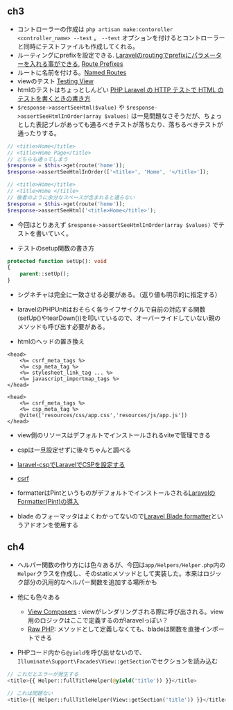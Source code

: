 ## ch3

- コントローラーの作成は `php artisan make:contoroller <controller_name> --test` 。 `--test` オプションを付けるとコントローラーと同時にテストファイルも作成してくれる。
- ルーティングにprefixを設定できる. [Laravelのroutingでprefixにパラメーターを入れる事ができる](https://qiita.com/kazuhei/items/fa7826c31a3767217aa9), [Route Prefixes](https://laravel.com/docs/12.x/routing#route-group-prefixes)
- ルートに名前を付ける。[Named Routes](https://laravel.com/docs/12.x/routing#named-routes)
- viewのテスト [Testing View](https://laravel.com/docs/12.x/http-tests#testing-views)
- htmlのテストはちょっとしんどい [PHP Laravel の HTTP テストで HTML のテストを書くときの書き方](https://www.utakata.work/entry/2022/07/29/223537)
- `$response->assertSeeHtml($value)` や `$response->assertSeeHtmlInOrder(array $values)` は一見問題なさそうだが、ちょっとした表記ブレがあっても通るべきテストが落ちたり、落ちるべきテストが通ったりする。

```php
// <title>Home</title>
// <title>Home Page</title>
// どちらも通ってしまう
$response = $this->get(route('home'));
$response->assertSeeHtmlInOrder(['<title>', 'Home', '</title>']);

// <title>Home</title>
// <title>Home </title>
// 後者のように余分なスペースが含まれると通らない
$response = $this->get(route('home'));
$response->assertSeeHtml('<title>Home</title>');
```

- 今回はとりあえず `$response->assertSeeHtmlInOrder(array $values)` でテストを書いていく。

- テストのsetup関数の書き方

```php
protected function setUp(): void
{
    parent::setUp();
}
```

- シグネチャは完全に一致させる必要がある。（返り値も明示的に指定する）
- laravelのPHPUnitはおそらく各ライフサイクルで自前の対応する関数(setUp()やtearDown())を叩いているので、オーバーライドしていない親のメソッドも呼び出す必要がある。

- htmlのヘッドの置き換え

```erb
<head>
    <%= csrf_meta_tags %>
    <%= csp_meta_tag %>
    <%= stylesheet_link_tag ... %>
    <%= javascript_importmap_tags %>
</head>
```

```blade.php
<head>
    <%= csrf_meta_tags %>
    <%= csp_meta_tag %>
    @vite(['resources/css/app.css','resources/js/app.js'])
</head>
```

- view側のリソースはデフォルトでインストールされるviteで管理できる
- cspは一旦設定せずに後々ちゃんと調べる
- [laravel-cspでLaravelでCSPを設定する](https://tamakoma.com/blog/laravel-csp/)
- [csrf](https://laravel.com/docs/12.x/csrf#main-content)


- formatterはPintというものがデフォルトでインストールされる[LaravelのFormatter(Pint)の導入](https://qiita.com/aosan/items/333d048f412bc293dc53)
- blade のフォーマッタはよくわかってないので[Laravel Blade formatter](https://marketplace.visualstudio.com/items?itemName=shufo.vscode-blade-formatter)というアドオンを使用する

## ch4
- ヘルパー関数の作り方には色々あるが、今回は`app/Helpers/Helper.php`内の`Helper`クラスを作成し、そのstaticメソッドとして実装した。本来はロジック部分の汎用的なヘルパー関数を追加する場所かも
- 他にも色々ある
    - [View Composers](https://laravel.com/docs/12.x/views#view-composers) : viewがレンダリングされる際に呼び出される。view用のロジックはここで定義するのがlaravelっぽい？
    - [Raw PHP](https://laravel.com/docs/12.x/blade#raw-php): メソッドとして定義しなくても、bladeは関数を直接インポートできる

- PHPコード内から`@yield`を呼び出せないので、`Illuminate\Support\Facades\View::getSection`でセクションを読み込む

```php
// これだとエラーが発生する
<title>{{ Helper::fullTitleHelper(@yield('title')) }}</title>

// これは問題ない
<title>{{ Helper::fullTitleHelper(View::getSection('title')) }}</title>
```